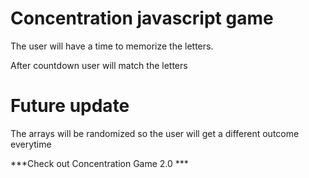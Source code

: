 Concentration javascript game
=================

The user will have a time to memorize the letters. 

After countdown user will match the letters

Future update
====

The arrays will be randomized so the user will get a different outcome everytime

***Check out Concentration Game 2.0 ***
